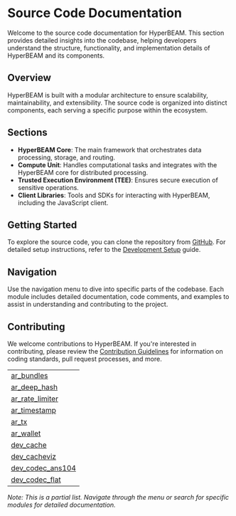# Source Code Documentation

Welcome to the source code documentation for HyperBEAM. This section provides detailed insights into the codebase, helping developers understand the structure, functionality, and implementation details of HyperBEAM and its components.

## Overview

HyperBEAM is built with a modular architecture to ensure scalability, maintainability, and extensibility. The source code is organized into distinct components, each serving a specific purpose within the ecosystem.

## Sections

- **HyperBEAM Core**: The main framework that orchestrates data processing, storage, and routing.
- **Compute Unit**: Handles computational tasks and integrates with the HyperBEAM core for distributed processing.
- **Trusted Execution Environment (TEE)**: Ensures secure execution of sensitive operations.
- **Client Libraries**: Tools and SDKs for interacting with HyperBEAM, including the JavaScript client.

## Getting Started

To explore the source code, you can clone the repository from [GitHub](https://github.com/permaweb/HyperBEAM). For detailed setup instructions, refer to the [Development Setup](../contribute/setup.md) guide.

## Navigation

Use the navigation menu to dive into specific parts of the codebase. Each module includes detailed documentation, code comments, and examples to assist in understanding and contributing to the project.

## Contributing

We welcome contributions to HyperBEAM. If you're interested in contributing, please review the [Contribution Guidelines](../contribute/guidelines.md) for information on coding standards, pull request processes, and more. 
<table>
<tr><td><a href="ar_bundles.md" class="module">ar_bundles</a></td></tr>
<tr><td><a href="ar_deep_hash.md" class="module">ar_deep_hash</a></td></tr>
<tr><td><a href="ar_rate_limiter.md" class="module">ar_rate_limiter</a></td></tr>
<tr><td><a href="ar_timestamp.md" class="module">ar_timestamp</a></td></tr>
<tr><td><a href="ar_tx.md" class="module">ar_tx</a></td></tr>
<tr><td><a href="ar_wallet.md" class="module">ar_wallet</a></td></tr>
<tr><td><a href="dev_cache.md" class="module">dev_cache</a></td></tr>
<tr><td><a href="dev_cacheviz.md" class="module">dev_cacheviz</a></td></tr>
<tr><td><a href="dev_codec_ans104.md" class="module">dev_codec_ans104</a></td></tr>
<tr><td><a href="dev_codec_flat.md" class="module">dev_codec_flat</a></td></tr>
</table>

*Note: This is a partial list. Navigate through the menu or search for specific modules for detailed documentation.*